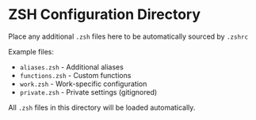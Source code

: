 # ZSH Configuration Directory

Place any additional `.zsh` files here to be automatically sourced by `.zshrc`

Example files:
- `aliases.zsh` - Additional aliases
- `functions.zsh` - Custom functions  
- `work.zsh` - Work-specific configuration
- `private.zsh` - Private settings (gitignored)

All `.zsh` files in this directory will be loaded automatically.